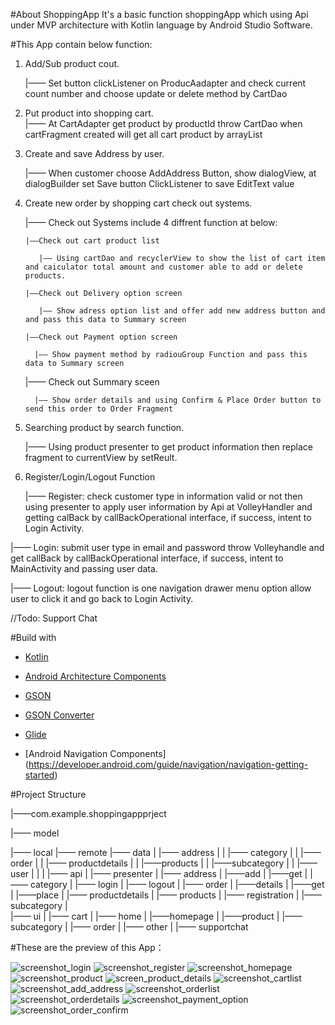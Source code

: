 #About ShoppingApp
It's a basic function shoppingApp which using Api under MVP architecture with Kotlin language by Android Studio Software.

#This App contain below function:
1. Add/Sub product cout.
   
   |—— Set button clickListener on ProducAadapter and check current count number and choose update or delete method by CartDao
 
2. Put product into shopping cart.  
   |—— At CartAdapter get product by productId throw CartDao when cartFragment created  will get all cart product by arrayList   
   
3. Create and save Address by user.  
   
   |—— When customer choose AddAddress Button, show dialogView, at dialogBuilder set Save button ClickListener to save EditText value
   
4. Create new order by shopping cart check out systems.
   
   |—— Check out Systems include 4 diffrent function at below:
       
       |——Check out cart product list
          
          |—— Using cartDao and recyclerView to show the list of cart item and caiculator total amount and customer able to add or delete products.
       
       |——Check out Delivery option screen
          
          |—— Show adress option list and offer add new address button and and pass this data to Summary screen
       
       |——Check out Payment option screen
         
         |—— Show payment method by radiouGroup Function and pass this data to Summary screen
      
      |—— Check out Summary sceen
         
         |—— Show order details and using Confirm & Place Order button to send this order to Order Fragment
       
5. Searching product by search function.
   
   |—— Using product presenter to get product information then replace fragment to currentView by setReult. 
   
6. Register/Login/Logout Function
   
   |—— Register: check customer type in information valid or not then using presenter to apply user information by Api at VolleyHandler and getting calBack by                          callBackOperational interface, if success, intent to Login Activity.
  
  |—— Login:    submit user type in email and password throw Volleyhandle and get callBack by callBackOperational interface, if success, intent to MainActivity and                    passing user data.
   
   |—— Logout:   logout function is one navigation drawer menu option allow user to click it and go back to Login Activity.
   
   //Todo: Support Chat

#Build with

- [Kotlin](https://kotlinlang.org/) 

- [Android Architecture Components](https://developer.android.com/topic/libraries/architecture) 

- [GSON](https://github.com/google/gson)

- [GSON Converter](https://github.com/square/retrofit/tree/master/retrofit-converters/gson) 

- [Glide](https://github.com/bumptech/glide) 

- [Android Navigation Components] (https://developer.android.com/guide/navigation/navigation-getting-started)

#Project Structure 

|——com.example.shoppingappprject    

|—— model

   |—— local
   |—— remote
   |—— data
        |   |—— address
|       |   |—— category
|       |   |—— order
|       |   |—— productdetails
|       |   |——products
|       |   |——subcategory
|       |   |——user
|       |
|       |—— api
|
|—— presenter
|   |—— address
|       |——add
|       |——get
|   |—— category
|   |—— login
|   |—— logout
|   |—— order
|       |——details
|       |——get
|       |——place
|   |—— productdetails
|   |—— products
|   |—— registration
|   |—— subcategory
|       
|—— ui
|   |—— cart
|   |—— home
|       |——homepage
|       |——product
|       |——subcategory
|   |—— order
|   |—— other
|   |—— supportchat





#These are the preview of this App：

![screenshot_login](https://user-images.githubusercontent.com/112971217/190646617-ec4f17a7-b669-426e-b397-45e58e37f40f.png)
![screenshot_register](https://user-images.githubusercontent.com/112971217/190646620-141c3999-f1d6-442a-a7d4-61a9dcde8123.png)
![screenshot_homepage](https://user-images.githubusercontent.com/112971217/190646621-c472a843-169f-47df-90ae-0275ad393947.png)
![screenshot_product](https://user-images.githubusercontent.com/112971217/190646623-bcb5da6f-db16-4f72-a951-a66793500bf1.png)
![screen_product_details](https://user-images.githubusercontent.com/112971217/190646627-be1d2f57-c139-4c08-9be0-ec0346a7beda.png)
![screenshot_cartlist](https://user-images.githubusercontent.com/112971217/190646628-d5e9f5aa-19e1-4492-8dca-7b71be10a1e7.png)
![screenshot_add_address](https://user-images.githubusercontent.com/112971217/190646629-6dc84ba9-d78e-4f5e-90c5-46c9c7157ecb.png)
![screenshot_orderlist](https://user-images.githubusercontent.com/112971217/190646653-5baf676f-d30d-497d-b335-ba24ee955b8d.png)
![screenshot_orderdetails](https://user-images.githubusercontent.com/112971217/190646656-271b283f-6cdd-47bd-8c42-5cbbc5b3c54e.png)
![screenshot_payment_option](https://user-images.githubusercontent.com/112971217/190646657-4b0de220-4200-4995-b8df-398091437809.png)
![screenshot_order_confirm](https://user-images.githubusercontent.com/112971217/190646659-fdb6489f-a9c6-4387-9003-684cfa66435f.png)
